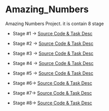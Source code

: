 # Amazing_Numbers
Amazing Numbers Project. it is contain 8 stage

- Stage #1 -> [Source Code & Task Desc](https://github.com/amirelkased/Amazing_Numbers/tree/main/src/Stage1)

- Stage #2 -> [Source Code & Task Desc](https://github.com/amirelkased/Amazing_Numbers/tree/main/src/Stage2)

- Stage #3 -> [Source Code & Task Desc](https://github.com/amirelkased/Amazing_Numbers/tree/main/src/Stage3)

- Stage #4 -> [Source Code & Task Desc](https://github.com/amirelkased/Amazing_Numbers/tree/main/src/Stage4)

- Stage #5 -> [Source Code & Task Desc](https://github.com/amirelkased/Amazing_Numbers/tree/main/src/Stage5)

- Stage #6-> [Source Code & Task Desc](https://github.com/amirelkased/Amazing_Numbers/tree/main/src/Stage6)

- Stage #7-> [Source Code & Task Desc](https://github.com/amirelkased/Amazing_Numbers/tree/main/src/Stage7)

- Stage #8-> [Source Code & Task Desc](https://github.com/amirelkased/Amazing_Numbers/tree/main/src/Stage8)
